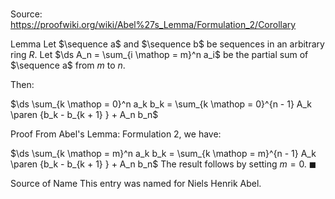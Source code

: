 # 

Source: https://proofwiki.org/wiki/Abel%27s_Lemma/Formulation_2/Corollary

Lemma
Let $\sequence a$ and $\sequence b$ be sequences in an arbitrary ring $R$.
Let $\ds A_n = \sum_{i \mathop = m}^n a_i$ be the partial sum of $\sequence a$ from $m$ to $n$.

Then:

$\ds \sum_{k \mathop = 0}^n a_k b_k = \sum_{k \mathop = 0}^{n - 1} A_k \paren {b_k - b_{k + 1} } + A_n b_n$


Proof
From Abel's Lemma: Formulation 2, we have:

$\ds \sum_{k \mathop = m}^n a_k b_k = \sum_{k \mathop = m}^{n - 1} A_k \paren {b_k - b_{k + 1} } + A_n b_n$
The result follows by setting $m = 0$.
$\blacksquare$


Source of Name
This entry was named for Niels Henrik Abel.





